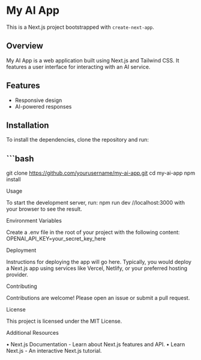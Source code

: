 # My AI App

This is a Next.js project bootstrapped with `create-next-app`.

## Overview

My AI App is a web application built using Next.js and Tailwind CSS. It features a user interface for interacting with an AI service.

## Features

- Responsive design
- AI-powered responses

## Installation

To install the dependencies, clone the repository and run:
 
## ```bash
git clone https://github.com/yourusername/my-ai-app.git
cd my-ai-app
npm install

Usage

To start the development server, run:
npm run dev
//localhost:3000 with your browser to see the result.

Environment Variables

Create a .env file in the root of your project with the following content:
OPENAI_API_KEY=your_secret_key_here

Deployment

Instructions for deploying the app will go here. Typically, you would deploy a Next.js app using services like Vercel, Netlify, or your preferred hosting provider.

Contributing

Contributions are welcome! Please open an issue or submit a pull request.

License

This project is licensed under the MIT License.

Additional Resources

•	Next.js Documentation - Learn about Next.js features and API.
•	Learn Next.js - An interactive Next.js tutorial.
